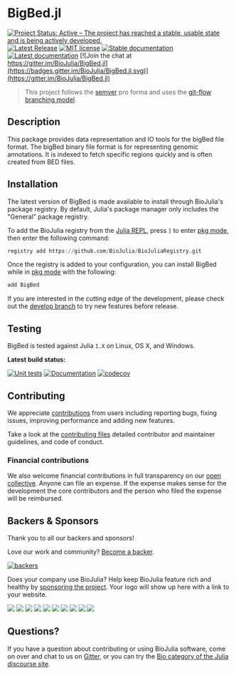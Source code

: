 # BigBed.jl


[![Project Status: Active – The project has reached a stable, usable state and is being actively developed.](https://www.repostatus.org/badges/latest/active.svg)](https://www.repostatus.org/#active)
[![Latest Release](https://img.shields.io/github/release/BioJulia/BigBed.jl.svg)](https://github.com/BioJulia/BigBed.jl/releases/latest)
[![MIT license](https://img.shields.io/badge/license-MIT-green.svg)](https://github.com/BioJulia/BigBed.jl/blob/master/LICENSE)
[![Stable documentation](https://img.shields.io/badge/docs-stable-blue.svg)](https://biojulia.github.io/BigBed.jl/stable)
[![Latest documentation](https://img.shields.io/badge/docs-dev-blue.svg)](https://biojulia.github.io/BigBed.jl/dev/)
[![Join the chat at https://gitter.im/BioJulia/BigBed.jl](https://badges.gitter.im/BioJulia/BigBed.jl.svg)](https://gitter.im/BioJulia/BigBed.jl)

> This project follows the [semver](http://semver.org) pro forma and uses the [git-flow branching model](https://nvie.com/posts/a-successful-git-branching-model/).

## Description
This package provides data representation and IO tools for the bigBed file format.
The bigBed binary file format is for representing genomic annotations.
It is indexed to fetch specific regions quickly and is often created from BED files.

## Installation
The latest version of BigBed is made available to install through BioJulia's package registry.
By default, Julia's package manager only includes the "General" package registry.

To add the BioJulia registry from the [Julia REPL](https://docs.julialang.org/en/v1/manual/getting-started/), press `]` to enter [pkg mode](https://docs.julialang.org/en/v1/stdlib/Pkg/), then enter the following command:
```julia
registry add https://github.com/BioJulia/BioJuliaRegistry.git
```

Once the registry is added to your configuration, you can install BigBed while in [pkg mode](https://docs.julialang.org/en/v1/stdlib/Pkg/) with the following:
```julia
add BigBed
```

If you are interested in the cutting edge of the development, please check out the [develop branch](https://github.com/BioJulia/BigBed.jl/tree/develop) to try new features before release.


## Testing
BigBed is tested against Julia `1.X` on Linux, OS X, and Windows.

**Latest build status:**

[![Unit tests](https://github.com/BioJulia/BigBed.jl/workflows/Unit%20tests/badge.svg?branch=master)](https://github.com/BioJulia/BigBed.jl/actions?query=workflow%3A%22Unit+tests%22+branch%3Amaster)
[![Documentation](https://github.com/BioJulia/BigBed.jl/workflows/Documentation/badge.svg?branch=master)](https://github.com/BioJulia/BigBed.jl/actions?query=workflow%3ADocumentation+branch%3Amaster)
[![codecov](https://codecov.io/gh/BioJulia/BigBed.jl/branch/master/graph/badge.svg)](https://codecov.io/gh/BioJulia/BigBed.jl)

## Contributing
We appreciate [contributions](https://github.com/BioJulia/BigBed.jl/graphs/contributors) from users including reporting bugs, fixing issues, improving performance and adding new features.

Take a look at the [contributing files](https://github.com/BioJulia/Contributing) detailed contributor and maintainer guidelines, and code of conduct.

### Financial contributions
We also welcome financial contributions in full transparency on our [open collective](https://opencollective.com/biojulia).
Anyone can file an expense.
If the expense makes sense for the development the core contributors and the person who filed the expense will be reimbursed.


## Backers & Sponsors
Thank you to all our backers and sponsors!

Love our work and community? [Become a backer](https://opencollective.com/biojulia#backer).

[![backers](https://opencollective.com/biojulia/backers.svg?width=890)](https://opencollective.com/biojulia#backers)

Does your company use BioJulia?
Help keep BioJulia feature rich and healthy by [sponsoring the project](https://opencollective.com/biojulia#sponsor).
Your logo will show up here with a link to your website.

[![](https://opencollective.com/biojulia/sponsor/0/avatar.svg)](https://opencollective.com/biojulia/sponsor/0/website)
[![](https://opencollective.com/biojulia/sponsor/1/avatar.svg)](https://opencollective.com/biojulia/sponsor/1/website)
[![](https://opencollective.com/biojulia/sponsor/2/avatar.svg)](https://opencollective.com/biojulia/sponsor/2/website)
[![](https://opencollective.com/biojulia/sponsor/3/avatar.svg)](https://opencollective.com/biojulia/sponsor/3/website)
[![](https://opencollective.com/biojulia/sponsor/4/avatar.svg)](https://opencollective.com/biojulia/sponsor/4/website)
[![](https://opencollective.com/biojulia/sponsor/5/avatar.svg)](https://opencollective.com/biojulia/sponsor/5/website)
[![](https://opencollective.com/biojulia/sponsor/6/avatar.svg)](https://opencollective.com/biojulia/sponsor/6/website)
[![](https://opencollective.com/biojulia/sponsor/7/avatar.svg)](https://opencollective.com/biojulia/sponsor/7/website)
[![](https://opencollective.com/biojulia/sponsor/8/avatar.svg)](https://opencollective.com/biojulia/sponsor/8/website)
[![](https://opencollective.com/biojulia/sponsor/9/avatar.svg)](https://opencollective.com/biojulia/sponsor/9/website)


## Questions?
If you have a question about contributing or using BioJulia software, come on over and chat to us on [Gitter](https://gitter.im/BioJulia/General), or you can try the [Bio category of the Julia discourse site](https://discourse.julialang.org/c/domain/bio).
